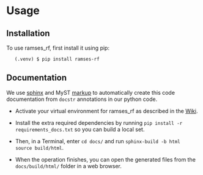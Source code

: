 # Usage

## Installation

To use ramses_rf, first install it using pip:

```console
   (.venv) $ pip install ramses-rf
```

## Documentation

We use [sphinx](https://www.sphinx-doc.org/en/master/usage/markdown.html) and
MyST [markup](https://myst-parser.readthedocs.io/en/latest/syntax/organising_content.html) to automatically create this code documentation from `docstr` annotations in our python code.

- Activate your virtual environment for ramses_rf as described in the [Wiki](https://github.com/ramses-rf/ramses_rf/blob/master/README-developers.md).

- Install the extra required dependencies by running ``pip install -r requirements_docs.txt`` so you can build a local set.

- Then, in a Terminal, enter `cd docs/` and run `sphinx-build -b html source build/html`.

- When the operation finishes, you can open the generated files from the `docs/build/html/` folder in a web browser.
